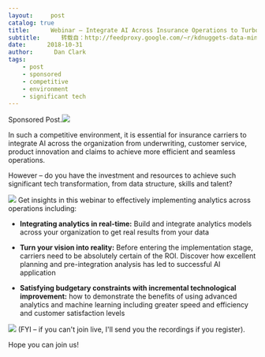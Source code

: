 ```yaml
---
layout:     post
catalog: true
title:      Webinar – Integrate AI Across Insurance Operations to Turbocharge Tech Transformation, Nov 14
subtitle:      转载自：http://feedproxy.google.com/~r/kdnuggets-data-mining-analytics/~3/_4JM5ibTpXE/insurancenexus-webinar-integrate-ai-across-insurance.html
date:      2018-10-31
author:      Dan Clark
tags:
    - post
    - sponsored
    - competitive
    - environment
    - significant tech
---
```


Sponsored Post.![](https://events.insurancenexus.com/mailshot/shared/insurancenexus.png)


In such a competitive environment, it is essential for insurance carriers to integrate AI across the organization from underwriting, customer service, product innovation and claims to achieve more efficient and seamless operations.

However – do you have the investment and resources to achieve such significant tech transformation, from data structure, skills and talent?

![](https://events.insurancenexus.com/mailshot/2018/10/assets/IN--analyticsUSA--29oct--button1.png)
Get insights in this webinar to effectively implementing analytics across operations including:

- **Integrating analytics in real-time:** Build and integrate analytics models across your organization to get real results from your data

- **Turn your vision into reality:** Before entering the implementation stage, carriers need to be absolutely certain of the ROI. Discover how excellent planning and pre-integration analysis has led to successful AI application

- **Satisfying budgetary constraints with incremental technological improvement:** how to demonstrate the benefits of using advanced analytics and machine learning including greater speed and efficiency and customer satisfaction levels


![](https://events.insurancenexus.com/mailshot/2018/10/assets/IN--analyticsUSA--29oct--button2.png)
(FYI – if you can't join live, I'll send you the recordings if you register).

Hope you can join us!
